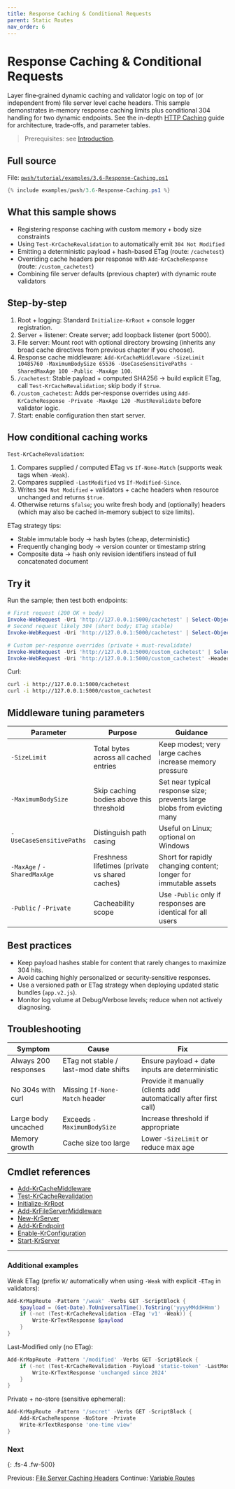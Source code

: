 ```yaml
---
title: Response Caching & Conditional Requests
parent: Static Routes
nav_order: 6
---
```


# Response Caching & Conditional Requests

Layer fine‑grained dynamic caching and validator logic on top of (or independent from) file server level
cache headers. This sample demonstrates in‑memory response caching limits plus conditional 304 handling for
two dynamic endpoints. See the in-depth [HTTP Caching](/topics/caching) guide for architecture, trade‑offs, and parameter tables.

> Prerequisites: see [Introduction][Introduction].

## Full source

File: [`pwsh/tutorial/examples/3.6-Response-Caching.ps1`][3.6-Response-Caching.ps1]

```powershell
{% include examples/pwsh/3.6-Response-Caching.ps1 %}
```

## What this sample shows

- Registering response caching with custom memory + body size constraints
- Using `Test-KrCacheRevalidation` to automatically emit `304 Not Modified`
- Emitting a deterministic payload + hash-based ETag (route: `/cachetest`)
- Overriding cache headers per response with `Add-KrCacheResponse` (route: `/custom_cachetest`)
- Combining file server defaults (previous chapter) with dynamic route validators

## Step-by-step

1. Root + logging: Standard `Initialize-KrRoot` + console logger registration.
2. Server + listener: Create server; add loopback listener (port 5000).
3. File server: Mount root with optional directory browsing (inherits any broad cache directives from previous chapter if you choose).
4. Response cache middleware:
`Add-KrCacheMiddleware -SizeLimit 10485760 -MaximumBodySize 65536 -UseCaseSensitivePaths -SharedMaxAge 100 -Public -MaxAge 100`.
5. `/cachetest`: Stable payload + computed SHA256 → build explicit ETag, call `Test-KrCacheRevalidation`; skip body if `$true`.
6. `/custom_cachetest`: Adds per-response overrides using `Add-KrCacheResponse -Private -MaxAge 120 -MustRevalidate` before validator logic.
7. Start: enable configuration then start server.

## How conditional caching works

`Test-KrCacheRevalidation`:

1. Compares supplied / computed ETag vs `If-None-Match` (supports weak tags when `-Weak`).
2. Compares supplied `-LastModified` vs `If-Modified-Since`.
3. Writes `304 Not Modified` + validators + cache headers when resource unchanged and returns `$true`.
4. Otherwise returns `$false`; you write fresh body and (optionally) headers (which may also be cached in-memory subject to size limits).

ETag strategy tips:

- Stable immutable body → hash bytes (cheap, deterministic)
- Frequently changing body → version counter or timestamp string
- Composite data → hash only revision identifiers instead of full concatenated document

## Try it

Run the sample; then test both endpoints:

```powershell
# First request (200 OK + body)
Invoke-WebRequest -Uri 'http://127.0.0.1:5000/cachetest' | Select-Object StatusCode,Headers,@{n='Len';e={$_.Content.Length}}
# Second request likely 304 (short body; ETag stable)
Invoke-WebRequest -Uri 'http://127.0.0.1:5000/cachetest' | Select-Object StatusCode,Headers

# Custom per-response overrides (private + must-revalidate)
Invoke-WebRequest -Uri 'http://127.0.0.1:5000/custom_cachetest' | Select-Object StatusCode,Headers
Invoke-WebRequest -Uri 'http://127.0.0.1:5000/custom_cachetest' -Headers @{ 'If-None-Match' = '"bogusetag"' } | Select-Object StatusCode,Headers
```

Curl:

```bash
curl -i http://127.0.0.1:5000/cachetest
curl -i http://127.0.0.1:5000/custom_cachetest
```

## Middleware tuning parameters

| Parameter                   | Purpose                                        | Guidance                                                                |
| --------------------------- | ---------------------------------------------- | ----------------------------------------------------------------------- |
| `-SizeLimit`                | Total bytes across all cached entries          | Keep modest; very large caches increase memory pressure                 |
| `-MaximumBodySize`          | Skip caching bodies above this threshold       | Set near typical response size; prevents large blobs from evicting many |
| `-UseCaseSensitivePaths`    | Distinguish path casing                        | Useful on Linux; optional on Windows                                    |
| `-MaxAge` / `-SharedMaxAge` | Freshness lifetimes (private vs shared caches) | Short for rapidly changing content; longer for immutable assets         |
| `-Public` / `-Private`      | Cacheability scope                             | Use `-Public` only if responses are identical for all users             |

## Best practices

- Keep payload hashes stable for content that rarely changes to maximize 304 hits.
- Avoid caching highly personalized or security‑sensitive responses.
- Use a versioned path or ETag strategy when deploying updated static bundles (`app.v2.js`).
- Monitor log volume at Debug/Verbose levels; reduce when not actively diagnosing.

## Troubleshooting

| Symptom              | Cause                                  | Fix                                                              |
| -------------------- | -------------------------------------- | ---------------------------------------------------------------- |
| Always 200 responses | ETag not stable / last-mod date shifts | Ensure payload + date inputs are deterministic                   |
| No 304s with curl    | Missing `If-None-Match` header         | Provide it manually (clients add automatically after first call) |
| Large body uncached  | Exceeds `-MaximumBodySize`             | Increase threshold if appropriate                                |
| Memory growth        | Cache size too large                   | Lower `-SizeLimit` or reduce max age                             |

## Cmdlet references

- [Add-KrCacheMiddleware][Add-KrCacheMiddleware]
- [Test-KrCacheRevalidation][Test-KrCacheRevalidation]
- [Initialize-KrRoot][Initialize-KrRoot]
- [Add-KrFileServerMiddleware][Add-KrFileServerMiddleware]
- [New-KrServer][New-KrServer]
- [Add-KrEndpoint][Add-KrEndpoint]
- [Enable-KrConfiguration][Enable-KrConfiguration]
- [Start-KrServer][Start-KrServer]

---

### Additional examples

Weak ETag (prefix `W/` automatically when using `-Weak` with explicit `-ETag` in validators):

```powershell
Add-KrMapRoute -Pattern '/weak' -Verbs GET -ScriptBlock {
    $payload = (Get-Date).ToUniversalTime().ToString('yyyyMMddHHmm')
    if (-not (Test-KrCacheRevalidation -ETag 'v1' -Weak)) {
        Write-KrTextResponse $payload
    }
}
```

Last-Modified only (no ETag):

```powershell
Add-KrMapRoute -Pattern '/modified' -Verbs GET -ScriptBlock {
    if (-not (Test-KrCacheRevalidation -Payload 'static-token' -LastModified (Get-Date '2024-01-01'))) {
        Write-KrTextResponse 'unchanged since 2024'
    }
}
```

Private + no-store (sensitive ephemeral):

```powershell
Add-KrMapRoute -Pattern '/secret' -Verbs GET -ScriptBlock {
    Add-KrCacheResponse -NoStore -Private
    Write-KrTextResponse 'one-time view'
}
```

### Next

{: .fs-4 .fw-500}

Previous: [File Server Caching Headers](./5.File-Server-Caching)
Continue: [Variable Routes](../4.variable/index)

[3.6-Response-Caching.ps1]: /pwsh/tutorial/examples/3.6-Response-Caching.ps1
[Add-KrCacheMiddleware]: /pwsh/cmdlets/Add-KrCacheMiddleware
[Test-KrCacheRevalidation]: /pwsh/cmdlets/Test-KrCacheRevalidation
[Initialize-KrRoot]: /pwsh/cmdlets/Initialize-KrRoot
[Add-KrFileServerMiddleware]: /pwsh/cmdlets/Add-KrFileServerMiddleware
[New-KrServer]: /pwsh/cmdlets/New-KrServer
[Add-KrEndpoint]: /pwsh/cmdlets/Add-KrEndpoint
[Enable-KrConfiguration]: /pwsh/cmdlets/Enable-KrConfiguration
[Start-KrServer]: /pwsh/cmdlets/Start-KrServer
[Introduction]: ../1.introduction/index#prerequisites
